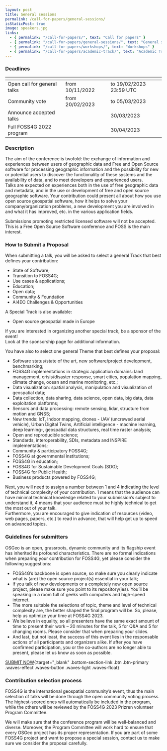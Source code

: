 ```yaml
---
layout: post
title: General sessions
permalink: /call-for-papers/general-sessions/
isStaticPost: true
image: speakers.jpg
links:
  - { permalink: "/call-for-papers/", text: "Call for papers" }
  - { permalink: "/call-for-papers/general-sessions/", text: "General sessions" }
  - { permalink: "/call-for-papers/workshops/", text: "Workshops" }
  - { permalink: "/call-for-papers/academic-track/", text: "Academic Track" }
---
```


### Deadlines

| <!-- -->                           | <!-- -->               | <!-- -->                |
| ---------------------------------- | ---------------------- | ----------------------- |
| Open call for general talks &emsp; | from 10/11/2022 &emsp; | to 19/02/2023 23:59 UTC |
| Community vote &emsp;              | from 20/02/2023 &emsp; | to 05/03/2023           |
| Announce accepted talks &emsp;     |                        | 30/03/2023              |
| Full FOSS4G 2022 program &emsp;    |                        | 30/04/2023              |

### Description

The aim of the conference is twofold: the exchange of information and experiences between users of geographic data and Free and Open Source software for processing geographic information and the possibility for new or potential users to discover the functionality of these systems and the availability of data, and to meet developers and experienced users.  
Talks are expected on experiences both in the use of free geographic data and metadata, and in the use or development of free and open source geographic software. Your contribution could present all about how you use open source geospatial software, how it helps to solve your company/organization problems, a new development you are involved in and what it has improved, etc. in the various application fields.

Submissions promoting restricted licensed software will not be accepted. This is a Free Open Source Software conference and FOSS is the main interest.

### How to Submit a Proposal

When submitting a talk, you will be asked to select a general Track that best defines your contribution:

- State of Software;
- Transition to FOSS4G;
- Use cases & applications;
- Education;
- Open data;
- Community & Foundation
- AI4EO Challenges & Opportunities

A Special Track is also available:

- Open source geospatial made in Europe

If you are interested in organizing another special track, be a sponsor of the event!  
Look at the sponsorship page for additional information.

You have also to select one general Theme that best defines your proposal:

- Software status/state of the art, new software/project development, benchmarking;
- FOSS4G implementations in strategic application domains: land management, crisis/disaster response, smart cities, population mapping, climate change, ocean and marine monitoring, etc.;
- Data visualization: spatial analysis, manipulation and visualization of geospatial data;
- Data collection, data sharing, data science, open data, big data, data exploitation platforms;
- Sensors and data processing: remote sensing, lidar, structure from motion and GNSS;
- New trends: IoT, Indoor mapping, drones - UAV (uncrewed aerial vehicle), Urban Digital Twins, Artificial intelligence - machine learning, deep learning-, geospatial data structures, real time raster analysis;
- Open and reproducible science;
- Standards, interoperability, SDIs, metadata and INSPIRE implementations;
- Community & participatory FOSS4G;
- FOSS4G at governmental institutions;
- FOSS4G in education;
- FOSS4G for Sustainable Development Goals (SDG);
- FOSS4G for Public Health;
- Business products powered by FOSS4G;

Next, you will need to assign a number between 1 and 4 indicating the level of technical complexity of your contribution. 1 means that the audience can have minimal technical knowledge related to your submission’s subject to understand it, 4 means that your audience must be highly technical to get the most out of your talk.  
Furthermore, you are encouraged to give indication of resources (video, web pages, papers, etc.) to read in advance, that will help get up to speed on advanced topics.

### Guidelines for submitters

OSGeo is an open, grassroots, dynamic community and its flagship event has inherited its profound characteristics. There are no formal indications when preparing your contribution for FOSS4G, yet please consider the following suggestions:

- FOSS4G’s backbone is open source, so make sure you clearly indicate what is (are) the open source project(s) essential in your talk;
- If you talk of new developments or a completely new open source project, please make sure you point to its repository(ies). You’ll be speaking in a room full of geeks with computers and high-speed internet.
- The more suitable the selections of topic, theme and level of technical complexity are, the better shaped the final program will be. So, please, help us optimize your time at FOSS4G 2023.
- We believe in equality, so all presenters have the same exact amount of time to present their work – 20 minutes for the talk, 5 for Q&A and 5 for changing rooms. Please consider that when preparing your slides.
- And last, but not least, the success of this event lies in the responsable actions of all participants and organizers alike. If after you have confirmed participation, you or the co-authors are no longer able to present, please let us know as soon as possible.

[SUBMIT NOW](https://talks.osgeo.org/foss4g-2023/cfp){:target="\_blank" .bottom-section-link .btn .btn-primary .waves-effect .waves-button .waves-light .waves-float}

### Contribution selection process

FOSS4G is the international geospatial community’s event, thus the main selection of talks will be done through the open community voting process. The highest-scored ones will automatically be included in the program, while the others will be reviewed by the FOSS4G 2023 Prizren volunteer Program Committee.

We will make sure that the conference program will be well-balanced and diverse. Moreover, the Program Committee will work hard to ensure that every OSGeo project has its proper representation. If you are part of some FOSS4G project and want to propose a special session, contact us to make sure we consider the proposal carefully.
